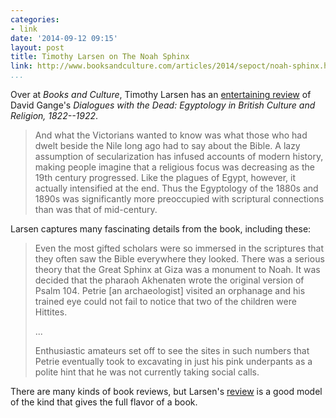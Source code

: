 ```yaml
---
categories:
- link
date: '2014-09-12 09:15'
layout: post
title: Timothy Larsen on The Noah Sphinx
link: http://www.booksandculture.com/articles/2014/sepoct/noah-sphinx.html
...
```


Over at *Books and Culture*, Timothy Larsen has an [entertaining
review][] of David Gange's *Dialogues with the Dead: Egyptology in
British Culture and Religion, 1822--1922*.

> And what the Victorians wanted to know was what those who had dwelt
> beside the Nile long ago had to say about the Bible. A lazy assumption
> of secularization has infused accounts of modern history, making
> people imagine that a religious focus was decreasing as the 19th
> century progressed. Like the plagues of Egypt, however, it actually
> intensified at the end. Thus the Egyptology of the 1880s and 1890s was
> significantly more preoccupied with scriptural connections than was
> that of mid-century.

Larsen captures many fascinating details from the book, including these:

> Even the most gifted scholars were so immersed in the scriptures that
> they often saw the Bible everywhere they looked. There was a serious
> theory that the Great Sphinx at Giza was a monument to Noah. It was
> decided that the pharaoh Akhenaten wrote the original version of Psalm
> 104. Petrie [an archaeologist] visited an orphanage and his trained
> eye could not fail to notice that two of the children were Hittites.
>
> ...
>
> Enthusiastic amateurs set off to see the sites in such numbers that
> Petrie eventually took to excavating in just his pink underpants as a
> polite hint that he was not currently taking social calls.

There are many kinds of book reviews, but Larsen's [review][entertaining
review] is a good model of the kind that gives the full flavor of a
book.

  [entertaining review]: http://www.booksandculture.com/articles/2014/sepoct/noah-sphinx.html
